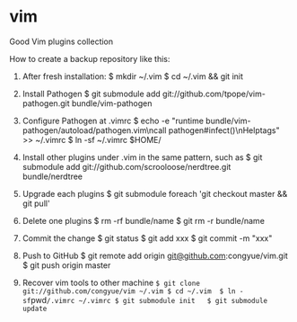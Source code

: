 vim
===

Good Vim plugins collection


How to create a backup repository like this:

1. After fresh installation:
$ mkdir ~/.vim
$ cd ~/.vim && git init

2. Install Pathogen
$ git submodule add git://github.com/tpope/vim-pathogen.git bundle/vim-pathogen

3. Configure Pathogen at .vimrc
$ echo -e "runtime bundle/vim-pathogen/autoload/pathogen.vim\ncall pathogen#infect()\nHelptags" >> ~/.vimrc
$ ln -sf ~/.vimrc $HOME/

4. Install other plugins under .vim in the same pattern, such as
$ git submodule add git://github.com/scrooloose/nerdtree.git bundle/nerdtree

5. Upgrade each plugins
$ git submodule foreach 'git checkout master && git pull'

6. Delete one plugins
$ rm -rf bundle/name
$ git rm -r bundle/name

7. Commit the change
$ git status
$ git add xxx
$ git commit -m "xxx"

8. Push to GitHub
$ git remote add origin git@github.com:congyue/vim.git
$ git push origin master

9. Recover vim tools to other machine
`
$ git clone git://github.com/congyue/vim ~/.vim
$ cd ~/.vim 
$ ln -sf `pwd`/.vimrc ~/.vimrc
$ git submodule init  
$ git submodule update 
`
